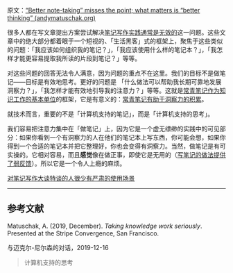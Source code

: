 原文：[“Better note-taking” misses the point; what matters is “better thinking” (andymatuschak.org)](https://notes.andymatuschak.org/z7kEFe6NfUSgtaDuUjST1oczKKzQQeQWk4Dbc)

很多人都在写文章提出方案尝试解决[笔记写作实践通常是无效的](https://notes.andymatuschak.org/z8V2q398qu89vdJ73N2BEYCgevMqux3yxQUAC)这一问题。这些文章中的绝大部分都着眼于一个短视的、「生活黑客」式的框架上，聚焦于这些类似的问题：「我应该如何组织我的笔记？」，「我应该使用什么样的笔记本？」，「我怎样才能更容易提取我所读的片段到笔记？」等等。

对这些问题的回答无法令人满意，因为问题的重点不在这里。我们的目标不是做笔记——目标是有效地思考。更好的问题是 「什么做法可以帮助我长期可靠地发展洞察力？」，「我怎样才能有效地引导我的注意力？」等等。这就是[常青笔记作为知识工作的基本单位](https://notes.andymatuschak.org/z3SjnvsB5aR2ddsycyXofbYR7fCxo7RmKW2be)的框架，它是有意义的：[常青笔记有助于洞察力的积累](https://notes.andymatuschak.org/z6cFzJWgj9vZpnrQsjrZ8yCNREzCTgyFeVZTb)。

就技术而言，重要的不是「计算机支持的笔记」，而是「计算机支持的思考」。

我们容易把注意力集中在「做笔记」上，因为它是一个虚无缥缈的实践中的可见部分：如果你看到一个有洞察力的人在他们的笔记本上写东西，你可能会想，如果你得到一个合适的笔记本并把它整理好，你也会变得有洞察力。当然，做笔记是有可实操的。它相对容易，而且**感觉**像在做正事，即使它是无用的（[写笔记的做法提供了弱反馈](https://notes.andymatuschak.org/z66PNF1Wt4AZ4j7TVEenkvPZgvDcHPuSdJC2r)）。所以它是一个令人上瘾的麻烦。

[对笔记写作大谈特谈的人很少有严肃的使用场景](https://notes.andymatuschak.org/zUMFE66dxeweppDvgbNAb5hukXzXQu8ErVNv)

------

## 参考文献

Matuschak, A. (2019, December). *Taking knowledge work seriously*. Presented at the Stripe Convergence, San Francisco.

与迈克尔-尼尔森的对话，2019-12-16

> 计算机支持的思考
